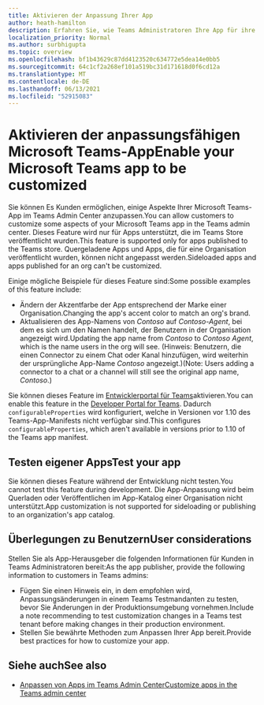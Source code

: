 ```yaml
---
title: Aktivieren der Anpassung Ihrer App
author: heath-hamilton
description: Erfahren Sie, wie Teams Administratoren Ihre App für ihre Organisation anpassen können.
localization_priority: Normal
ms.author: surbhigupta
ms.topic: overview
ms.openlocfilehash: bf1b43629c87dd4123520c634772e5dea14e0bb5
ms.sourcegitcommit: 64c1cf2a268ef101a519bc31d171618d0f6cd12a
ms.translationtype: MT
ms.contentlocale: de-DE
ms.lasthandoff: 06/13/2021
ms.locfileid: "52915083"
---
```

# <a name="enable-your-microsoft-teams-app-to-be-customized"></a><span data-ttu-id="2c737-103">Aktivieren der anpassungsfähigen Microsoft Teams-App</span><span class="sxs-lookup"><span data-stu-id="2c737-103">Enable your Microsoft Teams app to be customized</span></span>

<span data-ttu-id="2c737-104">Sie können Es Kunden ermöglichen, einige Aspekte Ihrer Microsoft Teams-App im Teams Admin Center anzupassen.</span><span class="sxs-lookup"><span data-stu-id="2c737-104">You can allow customers to customize some aspects of your Microsoft Teams app in the Teams admin center.</span></span> <span data-ttu-id="2c737-105">Dieses Feature wird nur für Apps unterstützt, die im Teams Store veröffentlicht wurden.</span><span class="sxs-lookup"><span data-stu-id="2c737-105">This feature is supported only for apps published to the Teams store.</span></span> <span data-ttu-id="2c737-106">Quergeladene Apps und Apps, die für eine Organisation veröffentlicht wurden, können nicht angepasst werden.</span><span class="sxs-lookup"><span data-stu-id="2c737-106">Sideloaded apps and apps published for an org can't be customized.</span></span>

<span data-ttu-id="2c737-107">Einige mögliche Beispiele für dieses Feature sind:</span><span class="sxs-lookup"><span data-stu-id="2c737-107">Some possible examples of this feature include:</span></span>

* <span data-ttu-id="2c737-108">Ändern der Akzentfarbe der App entsprechend der Marke einer Organisation.</span><span class="sxs-lookup"><span data-stu-id="2c737-108">Changing the app's accent color to match an org's brand.</span></span>
* <span data-ttu-id="2c737-109">Aktualisieren des App-Namens von *Contoso* auf *Contoso-Agent*, bei dem es sich um den Namen handelt, der Benutzern in der Organisation angezeigt wird.</span><span class="sxs-lookup"><span data-stu-id="2c737-109">Updating the app name from *Contoso* to *Contoso Agent*, which is the name users in the org will see.</span></span> <span data-ttu-id="2c737-110">(Hinweis: Benutzern, die einen Connector zu einem Chat oder Kanal hinzufügen, wird weiterhin der ursprüngliche App-Name *Contoso* angezeigt.)</span><span class="sxs-lookup"><span data-stu-id="2c737-110">(Note: Users adding a connector to a chat or a channel will still see the original app name, *Contoso*.)</span></span>

<span data-ttu-id="2c737-111">Sie können dieses Feature im [Entwicklerportal für Teams](https://dev.teams.microsoft.com/home)aktivieren.</span><span class="sxs-lookup"><span data-stu-id="2c737-111">You can enable this feature in the [Developer Portal for Teams](https://dev.teams.microsoft.com/home).</span></span> <span data-ttu-id="2c737-112">Dadurch `configurableProperties` wird konfiguriert, welche in Versionen vor 1.10 des Teams-App-Manifests nicht verfügbar sind.</span><span class="sxs-lookup"><span data-stu-id="2c737-112">This configures `configurableProperties`, which aren't available in versions prior to 1.10 of the Teams app manifest.</span></span>

## <a name="test-your-app"></a><span data-ttu-id="2c737-113">Testen eigener Apps</span><span class="sxs-lookup"><span data-stu-id="2c737-113">Test your app</span></span>

<span data-ttu-id="2c737-114">Sie können dieses Feature während der Entwicklung nicht testen.</span><span class="sxs-lookup"><span data-stu-id="2c737-114">You cannot test this feature during development.</span></span> <span data-ttu-id="2c737-115">Die App-Anpassung wird beim Querladen oder Veröffentlichen im App-Katalog einer Organisation nicht unterstützt.</span><span class="sxs-lookup"><span data-stu-id="2c737-115">App customization is not supported for sideloading or publishing to an organization's app catalog.</span></span>

## <a name="user-considerations"></a><span data-ttu-id="2c737-116">Überlegungen zu Benutzern</span><span class="sxs-lookup"><span data-stu-id="2c737-116">User considerations</span></span>

<span data-ttu-id="2c737-117">Stellen Sie als App-Herausgeber die folgenden Informationen für Kunden in Teams Administratoren bereit:</span><span class="sxs-lookup"><span data-stu-id="2c737-117">As the app publisher, provide the following information to customers in Teams admins:</span></span>
* <span data-ttu-id="2c737-118">Fügen Sie einen Hinweis ein, in dem empfohlen wird, Anpassungsänderungen in einem Teams Testmandanten zu testen, bevor Sie Änderungen in der Produktionsumgebung vornehmen.</span><span class="sxs-lookup"><span data-stu-id="2c737-118">Include a note recommending to test customization changes in a Teams test tenant before making changes in their production environment.</span></span> 
* <span data-ttu-id="2c737-119">Stellen Sie bewährte Methoden zum Anpassen Ihrer App bereit.</span><span class="sxs-lookup"><span data-stu-id="2c737-119">Provide best practices for how to customize your app.</span></span>

## <a name="see-also"></a><span data-ttu-id="2c737-120">Siehe auch</span><span class="sxs-lookup"><span data-stu-id="2c737-120">See also</span></span>

* [<span data-ttu-id="2c737-121">Anpassen von Apps im Teams Admin Center</span><span class="sxs-lookup"><span data-stu-id="2c737-121">Customize apps in the Teams admin center</span></span>](/MicrosoftTeams/customize-apps)
